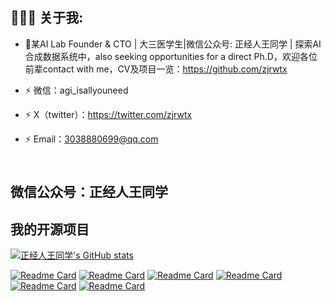 

<h2 align="left">👨🏻‍💻 关于我:</h2>


- :rocket:某AI Lab Founder & CTO | 大三医学生|微信公众号: 正经人王同学 | 探索AI合成数据系统中，also seeking opportunities for a direct Ph.D，欢迎各位前辈contact with me，CV及项目一览：https://github.com/zjrwtx

- :zap: 微信：agi_isallyouneed<br>
- :zap: X（twitter）：https://twitter.com/zjrwtx<br>
- :zap: Email：3038880699@qq.com<br>

<h2 align="left">
 <abc>
  <br>微信公众号：正经人王同学<br>

  
 
 </abc>
</h2>


<h2 align="left">我的开源项目</h2>


[![正经人王同学's GitHub stats](https://github-readme-stats.vercel.app/api?username=zjrwtx&show_icons=true&theme=radical)](#)

[![Readme Card](https://github-readme-stats.vercel.app/api/pin/?username=zjrwtx&show_icons=true&theme=radical&repo=VideoQA_databuilder )](https://github.com/zjrwtx/VideoQA_databuilder)
[![Readme Card](https://github-readme-stats.vercel.app/api/pin/?username=zjrwtx&show_icons=true&theme=radical&repo=bilibiliQA_databuilder )](https://github.com/zjrwtx/bilibiliQA_databuilder)
[![Readme Card](https://github-readme-stats.vercel.app/api/pin/?username=zjrwtx&show_icons=true&theme=radical&repo=WebQuestions_databuilder )](https://github.com/zjrwtx/WebQuestions_databuilder)
[![Readme Card](https://github-readme-stats.vercel.app/api/pin/?username=zjrwtx&show_icons=true&theme=radical&repo=AIgene_anki )](https://github.com/zjrwtx/AIgene_anki)
[![Readme Card](https://github-readme-stats.vercel.app/api/pin/?username=zjrwtx&show_icons=true&theme=radical&repo=videotopdf_ui )](https://github.com/zjrwtx/videotopdf_ui)
[![Readme Card](https://github-readme-stats.vercel.app/api/pin/?username=zjrwtx&show_icons=true&theme=radical&repo=open_summary )](https://github.com/zjrwtx/open_summary)


